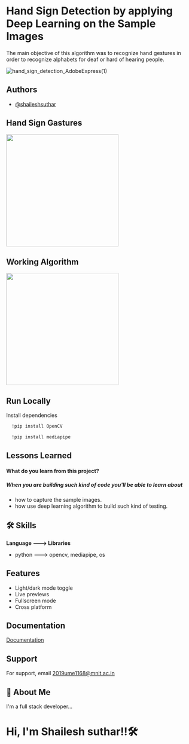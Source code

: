 

# Hand Sign Detection by applying Deep Learning on the Sample Images

The main objective of this algorithm was to recognize hand gestures in order to
recognize alphabets for deaf or hard of hearing people.

![hand_sign_detection_AdobeExpress(1)](https://user-images.githubusercontent.com/91286534/195903203-50faa111-7b28-4471-abcc-ff9ab4e31f3d.gif)




## Authors

- [@shaileshsuthar](https://github.com/shaileshsuthar675/)


## Hand Sign Gastures

<p float='left'>
  <img src='https://user-images.githubusercontent.com/91286534/195904062-6fa4ea5a-9473-46f7-81a6-68ab13c18993.png' width=300>
</p>


## Working Algorithm

<p float='left'>
  <img src='https://user-images.githubusercontent.com/91286534/195904752-ed9c329a-93a8-4448-abfa-de2baf3fe6e7.png' width=300>
</p>




## Run Locally

Install dependencies

```bash
  !pip install OpenCV
```
```bash
  !pip install mediapipe
```


## Lessons Learned
#### What do you learn from this project?
##### When you are building such kind of code you'll be able to learn about
- how to capture the sample images.
- how use deep learning algorithm to build such kind of testing.

## 🛠 Skills
**Language ---> Libraries**
- python ---> opencv, mediapipe, os



## Features

- Light/dark mode toggle
- Live previews
- Fullscreen mode
- Cross platform



## Documentation

[Documentation](https://linktodocumentation)

## Support

For support, email 2019ume1168@mnit.ac.in


## 🚀 About Me
I'm a full stack developer...
# Hi, I'm Shailesh suthar!!🛠
